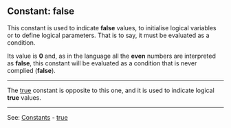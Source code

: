 Constant: **false**
---------------------------------------


This constant is used to indicate **false** values, to initialise logical variables or
to define logical parameters. That is to say, it must be evaluated as a condition.

Its value is **0** and, as in the language all the **even** numbers are interpreted as **false**, this constant will be evaluated as a condition that is never complied (**false**).

---------------------------------------


The [true](true.md) constant is opposite to this one, and it is used to indicate logical **true** values.

---------------------------------------
See: [Constants](constants_predefined.md) - [true](true.md)

